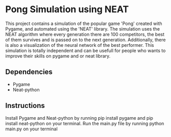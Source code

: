 # Pong Simulation using NEAT
This project contains a simulation of the popular game 'Pong' created with Pygame, and automated using the 'NEAT' library. The simulation uses the NEAT algorithm where every generation there are 100 competitors, the best of them survives and is passed on to the next generation. Additionally, there is also a visualization of the neural network of the best performer. This simulation is totally independent and can be usefull for people who wants to improve their skills on pygame and or neat library.

## Dependencies
- Pygame
- Neat-python

## Instructions
Install Pygame and Neat-python by running pip install pygame and pip install neat-python on your terminal.
Run the main.py file by running python main.py on your terminal